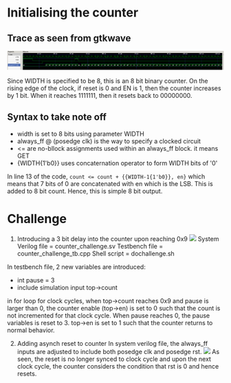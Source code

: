 # Initialising the counter
## Trace as seen from gtkwave
![](image.png)

Since WIDTH is specified to be 8, this is an 8 bit binary counter.
On the rising edge of the clock, if reset is 0 and EN is 1, then the counter increases by 1 bit. When it reaches 1111111, then it resets back to 00000000.

## Syntax to take note off
- width is set to 8 bits using parameter WIDTH
- always_ff @ (posedge clk) is the way to specify a clocked circuit
- <= are no-bllock assignments used within an always_ff block. it means GET
- {WIDTH{1'b0}} uses concaternation operator to form WIDTH bits of '0'

In line 13 of the code, 
```count <= count + {{WIDTH-1{1'b0}}, en}``` which means that 7 bits of 0 are concatenated with en which is the LSB. This is added to 8 bit count. Hence, this is simple 8 bit output.

# Challenge
1. Introducing a 3 bit delay into the counter upon reaching 0x9
![](image-1.png)
System Verilog file = counter_challenge.sv
Testbench file = counter_challenge_tb.cpp
Shell script = dochallenge.sh

In testbench file, 2 new variables are introduced:
- int pause = 3
- include simulation input top->count

in for loop for clock cycles, when top->count reaches 0x9 and pause is larger than 0, the counter enable (top->en) is set to 0 such that the count is not incremented for that clock cycle. 
When pause reaches 0, the pause variables is reset to 3. top->en is set to 1 such that the counter returns to normal behavior.

2. Adding asynch reset to counter
In system verilog file, the always_ff inputs are adjusted to include both posedge clk and posedge rst.
![](image-2.png)
As seen, the reset is no longer synced to clock cycle and upon the next clock cycle, the counter considers the condition that rst is 0 and hence resets.